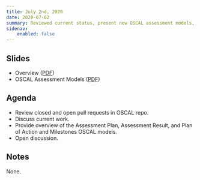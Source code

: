 ```yaml
---
title: July 2nd, 2020
date: 2020-07-02
summary: Reviewed current status, present new OSCAL assessment models, and held open discussion.
sidenav:
    enabled: false
---
```


## Slides

- Overview ([PDF](../slides-2020-07-02.pdf))
- OSCAL Assessment Models ([PDF](/presentations/oscal-ap-ar-poam-v3.pdf))

## Agenda

- Review closed and open pull requests in OSCAL repo.
- Discuss current work.
- Provide overview of the Assessment Plan, Assessment Result, and Plan of Action and Milestones OSCAL models.
- Open discussion.

## Notes

None.
